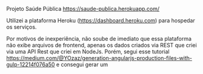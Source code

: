 Projeto Saúde Pública
https://saude-publica.herokuapp.com/

Utilizei a plataforma Heroku (https://dashboard.heroku.com) para hospedar os serviços.

Por motivos de inexperiência, não soube de imediato que essa plataforma não exibe arquivos de frontend, apenas os dados criados via REST que criei via uma API Rest que criei em NodeJs. Porém, segui esse tutorial https://medium.com/@YOzaz/generation-angularjs-production-files-with-gulp-12214f076a50 e consegui gerar um <script> concatenando todos os meus arquivos em apenas um e servindo ele estaticamente no nodeJs.

Peço que note os dados da lista que foram cadastrados intencionalmente, os demais foram apenas para teste. É que não estou conseguindo limpar o database no Mongobd (aws em que hospedei os dados da API: https://mlab.com).

Exemplo:

O ultimo dado representa o sintoma. Esse cadastro seria aquele que solicitam ao chegarmos em um hospital (público).

Segue meu github:

FrontEnd https://github.com/hiiaagooo/saude-publica-front

BackEnd https://github.com/hiiaagooo/saudePublica

** devido a unificação dos arquivos para que se fosse possível utilizar o Heroku, o backend não pode ser chamado via npm! Apenas fazendo o push no github e executando o deploy no Heroku. ** Heroku pode desativar por ausência de deploys.

Para utilizar o front é só baixar os arquivos ou fazer clone, npm install > npm run serve.

Servidor/API: NodeJs(Heroku) Banco de Dados: MongoDb (mlab aws)
